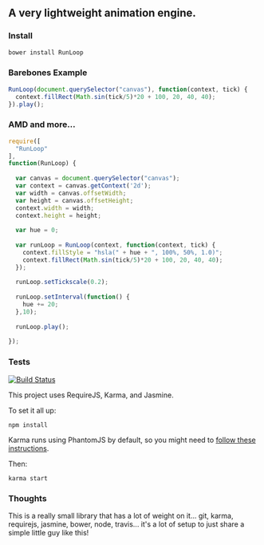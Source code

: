 A very lightweight animation engine.
---

### Install
```bash
bower install RunLoop
```
### Barebones Example
```javascript
RunLoop(document.querySelector("canvas"), function(context, tick) {
  context.fillRect(Math.sin(tick/5)*20 + 100, 20, 40, 40);
}).play();
```
### AMD and more...
```javascript
require([
  "RunLoop"
], 
function(RunLoop) {
  
  var canvas = document.querySelector("canvas");
  var context = canvas.getContext('2d');
  var width = canvas.offsetWidth;
  var height = canvas.offsetHeight;
  context.width = width;
  context.height = height;
  
  var hue = 0;
  
  var runLoop = RunLoop(context, function(context, tick) {
    context.fillStyle = "hsla(" + hue + ", 100%, 50%, 1.0)";
    context.fillRect(Math.sin(tick/5)*20 + 100, 20, 40, 40);
  });
  
  runLoop.setTickscale(0.2);
  
  runLoop.setInterval(function() {
    hue += 20;
  },10);
  
  runLoop.play();
  
});
```

### Tests

[![Build Status](https://travis-ci.org/williamcotton/RunLoop.png)](https://travis-ci.org/williamcotton/RunLoop)

This project uses RequireJS, Karma, and Jasmine.

To set it all up:
```
npm install
```

Karma runs using PhantomJS by default, so you might need to [follow these instructions](http://karma-runner.github.io/0.8/config/browsers.html).

Then:
```
karma start
```

### Thoughts

This is a really small library that has a lot of weight on it... git, karma, requirejs, jasmine, bower, node, travis... it's a lot of setup to just share a simple little guy like this!

